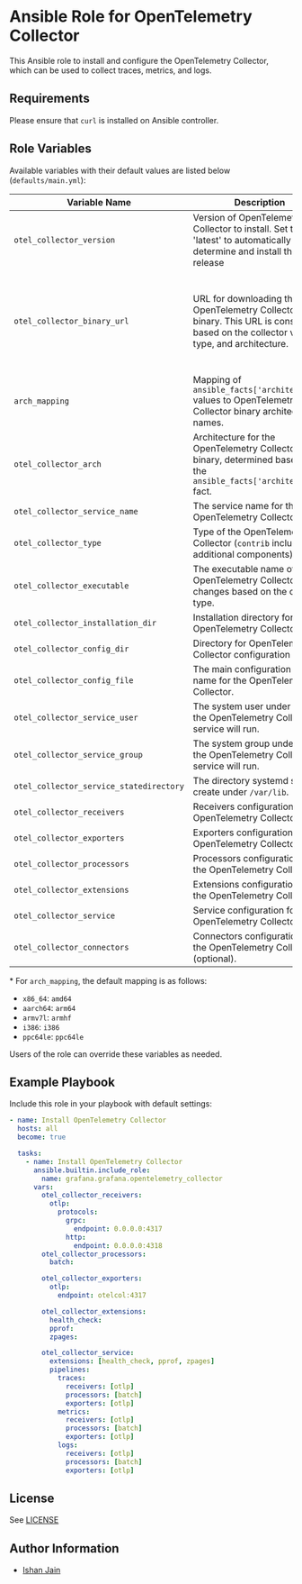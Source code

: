 # Ansible Role for OpenTelemetry Collector

This Ansible role to install and configure the OpenTelemetry Collector, which can be used to collect traces, metrics, and logs.

## Requirements

Please ensure that `curl` is installed on Ansible controller.

## Role Variables

Available variables with their default values are listed below (`defaults/main.yml`):

| Variable Name | Description | Default Value |
|---------------|-------------|---------------|
| `otel_collector_version` | Version of OpenTelemetry Collector to install. Set to 'latest' to automatically determine and install the latest release | `"0.90.1"` |
| `otel_collector_binary_url` | URL for downloading the OpenTelemetry Collector binary. This URL is constructed based on the collector version, type, and architecture. | `"https://github.com/open-telemetry/opentelemetry-collector-releases/releases/download/v{{ otel_collector_version }}/{% if otel_collector_type == 'contrib' %}otelcol-contrib_{{ otel_collector_version }}_linux_{{ otel_collector_arch }}{% else %}otelcol_{{ otel_collector_version }}_linux_{{ otel_collector_arch }}{% endif %}.tar.gz"` |
| `arch_mapping` | Mapping of `ansible_facts['architecture']` values to OpenTelemetry Collector binary architecture names. | See below\* |
| `otel_collector_arch` | Architecture for the OpenTelemetry Collector binary, determined based on the `ansible_facts['architecture']` fact. | `"{{ arch_mapping[ansible_facts['architecture']] | default('amd64') }}"` |
| `otel_collector_service_name` | The service name for the OpenTelemetry Collector. | `"otel-collector"` |
| `otel_collector_type` | Type of the OpenTelemetry Collector (`contrib` includes additional components). | `contrib` |
| `otel_collector_executable` | The executable name of the OpenTelemetry Collector, changes based on the collector type. | `{% if otel_collector_type == 'contrib' %}otelcol-contrib{% else %}otelcol{% endif %}` |
| `otel_collector_installation_dir` | Installation directory for the OpenTelemetry Collector. | `"/etc/otel-collector"` |
| `otel_collector_config_dir` | Directory for OpenTelemetry Collector configuration files. | `"/etc/otel-collector"` |
| `otel_collector_config_file` | The main configuration file name for the OpenTelemetry Collector. | `"config.yaml"` |
| `otel_collector_service_user` | The system user under which the OpenTelemetry Collector service will run. | `"otel"` |
| `otel_collector_service_group` | The system group under which the OpenTelemetry Collector service will run. | `"otel"` |
| `otel_collector_service_statedirectory` | The directory systemd should create under `/var/lib`. | `"otel-collector"` |
| `otel_collector_receivers` | Receivers configuration for the OpenTelemetry Collector. | `""` |
| `otel_collector_exporters` | Exporters configuration for the OpenTelemetry Collector. | `""` |
| `otel_collector_processors` | Processors configuration for the OpenTelemetry Collector. | `""` |
| `otel_collector_extensions` | Extensions configuration for the OpenTelemetry Collector. | `""` |
| `otel_collector_service` | Service configuration for the OpenTelemetry Collector. | `""` |
| `otel_collector_connectors` | Connectors configuration for the OpenTelemetry Collector (optional). | `""` |

\* For `arch_mapping`, the default mapping is as follows:
- `x86_64`: `amd64`
- `aarch64`: `arm64`
- `armv7l`: `armhf`
- `i386`: `i386`
- `ppc64le`: `ppc64le`

Users of the role can override these variables as needed.

## Example Playbook

Include this role in your playbook with default settings:

```yaml
- name: Install OpenTelemetry Collector
  hosts: all
  become: true

  tasks: 
    - name: Install OpenTelemetry Collector
      ansible.builtin.include_role:
        name: grafana.grafana.opentelemetry_collector
      vars:
        otel_collector_receivers:
          otlp:
            protocols:
              grpc:
                endpoint: 0.0.0.0:4317
              http:
                endpoint: 0.0.0.0:4318
        otel_collector_processors:
          batch:

        otel_collector_exporters:
          otlp:
            endpoint: otelcol:4317

        otel_collector_extensions:
          health_check:
          pprof:
          zpages:

        otel_collector_service:
          extensions: [health_check, pprof, zpages]
          pipelines:
            traces:
              receivers: [otlp]
              processors: [batch]
              exporters: [otlp]
            metrics:
              receivers: [otlp]
              processors: [batch]
              exporters: [otlp]
            logs:
              receivers: [otlp]
              processors: [batch]
              exporters: [otlp]

```

## License

See [LICENSE](https://github.com/grafana/grafana-ansible-collection/blob/main/LICENSE)

## Author Information

-   [Ishan Jain](https://github.com/ishanjainn)
